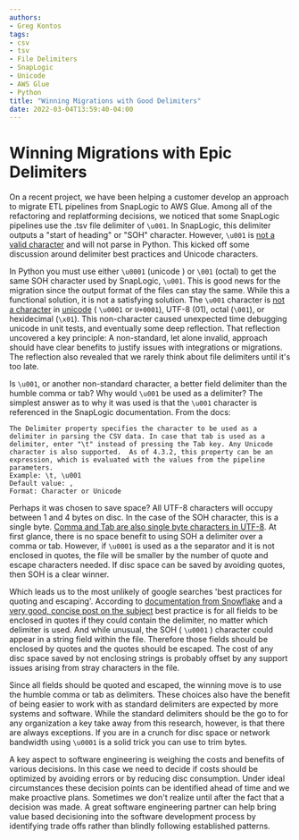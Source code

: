 ```yaml
---
authors:
- Greg Kontos
tags:
- csv
- tsv
- File Delimiters
- SnapLogic
- Unicode
- AWS Glue
- Python
title: "Winning Migrations with Good Delimiters"
date: 2022-03-04T13:59:40-04:00
---
```

# Winning Migrations with Epic Delimiters

On a recent project, we have been helping a customer develop an approach to migrate ETL pipelines from SnapLogic to AWS Glue.  Among all of the refactoring and replatforming decisions, we noticed that some SnapLogic pipelines use the .tsv file delimiter of `\u001`.  In SnapLogic, this delimiter outputs a "start of heading" or "SOH" character.  However, `\u001` is [not a valid character](https://www.charset.org/utf-8) and will not parse in Python.  This kicked off some discussion around delimiter best practices and Unicode characters.  

In Python you must use either `\u0001` (unicode ) or `\001` (octal) to get the same SOH character used by SnapLogic, `\u001`.  This is good news for the migration since the output format of the files can stay the same.  While this a functional solution, it is not a satisfying solution.  The `\u001` character is [not a character](https://donsnotes.com/tech/charsets/ascii.html) in [unicode](https://en.wikipedia.org/wiki/List_of_Unicode_characters) ( `\u0001` or `U+0001`), UTF-8 (01), octal (`\001`), or hexidecimal (`\x01`).  This non-character caused unexpected time debugging unicode in unit tests, and eventually some deep reflection.  That reflection uncovered a key principle: A non-standard, let alone invalid, approach should have clear benefits to justify issues with integrations or migrations.  The reflection also revealed that we rarely think about file delimiters until it's too late.  

Is `\u001`, or another non-standard character, a better field delimiter than the humble comma or tab?  Why would `\u001` be used as a delimiter? The simplest answer as to why it was used is that the `\u001` character is referenced in the SnapLogic documentation.  From the docs:
```
The Delimiter property specifies the character to be used as a delimiter in parsing the CSV data. In case that tab is used as a delimiter, enter "\t" instead of pressing the Tab key. Any Unicode character is also supported.  As of 4.3.2, this property can be an expression, which is evaluated with the values from the pipeline parameters.
Example: \t, \u001
Default value: ,
Format: Character or Unicode
```

Perhaps it was chosen to save space? All UTF-8 characters will occupy between 1 and 4 bytes on disc. In the case of the SOH character, this is a single byte.  [Comma and Tab are also single byte characters in UTF-8](https://naveenr.net/unicode-character-set-and-utf-8-utf-16-utf-32-encoding/#:~:text=The%20binary%20value%20of%20the,representation%20of%20%C3%B1%20shown%20below.). At first glance, there is no space benefit to using SOH a delimiter over a comma or tab.  However, if `\u0001` is used as a the separator and it is not enclosed in quotes, the file will be smaller by the number of quote and escape characters needed.  If disc space can be saved by avoiding quotes, then SOH is a clear winner.  

Which leads us to the most unlikely of google searches 'best practices for quoting and escaping'. According to [documentation from Snowflake](https://docs.snowflake.com/en/user-guide/data-load-considerations-prepare.html) and a [very good, concise post on the subject](https://old.dataone.org/best-practices/use-appropriate-field-delimiters) best practice is for all fields to be enclosed in quotes if they could contain the delimiter, no matter which delimiter is used.  And while unusual, the SOH ( `\u0001` ) character could appear in a string field within the file.  Therefore those fields should be enclosed by quotes and the quotes should be escaped.  The cost of any disc space saved by not enclosing strings is probably offset by any support issues arising from stray characters in the file.  

Since all fields should be quoted and escaped, the winning move is to use the humble comma or tab as delimiters.  These choices also have the benefit of being easier to work with as standard delimiters are expected by more systems and software.  While the standard delimiters should be the go to for any organization a key take away from this research, however, is that there are always exceptions.  If you are in a crunch for disc space or network bandwidth using `\u0001` is a solid trick you can use to trim bytes.  

A key aspect to software engineering is weighing the costs and benefits of various decisions.  In this case we need to decide if costs should be optimized by avoiding errors or by reducing disc consumption.  Under ideal circumstances these decision points can be identified ahead of time and we make proactive plans.  Sometimes we don't realize until after the fact that a decision was made.  A great software engineering partner can help bring value based decisioning into the software development process by identifying trade offs rather than blindly following established patterns.   